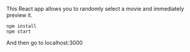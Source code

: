 This React app allows you to randomly select a movie and immediately preview it.


```
npm install
npm start 

```

And then go to localhost:3000
